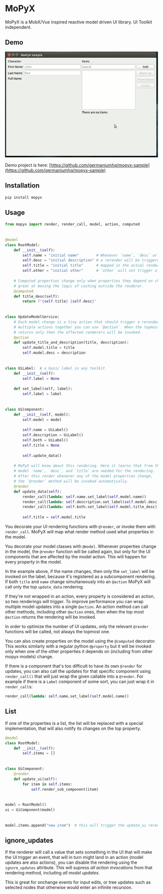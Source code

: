 # MoPyX

MoPyX is a MobX/Vue inspired reactive model driven UI library. UI Toolkit independent.

## Demo

![PySide2 MoPyX Demo](https://raw.githubusercontent.com/germaniumhq/mopyx-sample/master/demo.gif)

Demo project is here: [https://github.com/germaniumhq/mopyx-sample](https://github.com/germaniumhq/mopyx-sample)

## Installation

```sh
pip install mopyx
```

## Usage

```py
from mopyx import render, render_call, model, action, computed


@model
class RootModel:
    def __init__(self):
        self.name = "initial name"        # Whenever `name`, `desc` or `title` change,
        self.desc = "initial description" # a rerender will be triggered. This is
        self.title = "initial title"      # mapped in the actual rendering. Changing
        self.other = "initial other"      # `other` will not trigger a rerender.

    # Computed properties change only when properties they depend on change, and are
    # great at moving the logic of caching outside the renderer.
    @computed
    def title_desc(self):
        return f"{self.title} {self.desc}"


class UpdateModelService:
    # Each model change is a tiny action that should trigger a rerender. To cluster
    # multiple actions together you can use `@action`. When the topmost `@action`
    # returns only then the affected renderers will be invoked.
    @action
    def update_title_and_description(title, description):
        self.model.title = title
        self.model.desc = description


class UiLabel:  # a basic label in any toolkit
    def __init__(self):
        self.label = None

    def set_label(self, label):
        self.label = label


class UiComponent:
    def __init__(self, model):
        self.model = model

        self.name = UiLabel()
        self.description = UiLabel()
        self.both = UiLabel()
        self.title = None

        self.update_data()

    # MoPyX will know about this rendering. Here it learns that from the
    # model `name`, `desc`, and `title` are needed for the rendering.
    # After this render whenever any of the model properties change,
    # the `@render` method will be invoked automatically.
    @render
    def update_data(self):
        render_call(lambda: self.name.set_label(self.model.name))
        render_call(lambda: self.description.set_label(self.model.desc))
        render_call(lambda: self.both.set_label(self.model.title_desc))

        self.title = self.model.title
```

You decorate your UI rendering functions with `@render`, or invoke them with
`render_call`. MoPyX will map what render method used what properties in the
model.

You decorate your model classes with `@model`. Whenever properties change in the
model, the `@render` function will be called again, but only for the UI components
that are affected by the model action. This will happen for every property in the
model.

In the example above, if the name changes, then only the `set_label` will be
invoked on the label, because it's registered as a subcomponent rendering. If
both `title`  and `name` change simultaneously into an `@action` MoPyX will
call only the top `update_data` rendering.

If they're not wrapped in an action, every property is considered an action, so
two renderings will trigger. To improve performance you can wrap multiple model
updates into a single `@action`. An action method can call other methods,
including other `@action` ones, then when the top most `@action` returns the
rendering will be invoked.

In order to optimize the number of UI updates, only the relevant `@render`
functions will be called, not always the topmost one.

You can also create properties on the model using the `@computed` decorator.
This works similarly with a regular python `@property` but it will be invoked
only when one of the other properties it depends on (including from other mopyx
models) change.

If there is a component that's too difficult to have its own `@render` for
updates, you can also call the updates for that specific component using
`render_call()` that will just wrap the given callable into a `@render`. For
example if there is a `Label` component of some sort, you can just wrap it in
`render_call`s:

```py
render_call(lambda: self.name.set_label(self.model.name))
```

## List

If one of the properties is a list, the list will be replaced with a special
implementation, that will also notify its changes on the top property.

```py
@model
class RootModel:
    def __init__(self):
        self.items = []


class UiComponent:
    @render
    def update_ui(self):
        for item in self.items:
            self.render_sub_component(item)


model = RootModel()
ui = UiComponent(model)


model.items.append("new item")  # this will trigger the update_ui rerender.
```

## ignore_updates

If the renderer will call a value that sets something in the UI that will make
the UI trigger an event, that will in turn might land in an action (model
updates are also actions), you can disable the rendering using the
`ignore_updates` attribute. This will supress _all action invocations_ from
that rendering method, including _all model updates_.

This is great for onchange events for input edits, or tree updates such as
selected nodes that otherwise would enter an infinite recursion.

